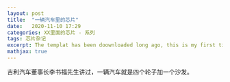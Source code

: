 ```yaml
---
layout: post
title:  "一辆汽车里的芯片"
date:   2020-11-10 17:29
categories: XX里面的芯片 - 系列
tags: 芯片杂记
excerpt: The templat has been doownloaded long ago, this is my first time to write the blog.
mathjax: true
---
```


吉利汽车董事长李书福先生讲过，一辆汽车就是四个轮子加一个沙发。

